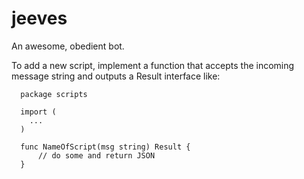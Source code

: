 jeeves
======

An awesome, obedient bot.

To add a new script, implement a function that accepts the incoming message string and outputs a Result interface like:
```
  package scripts
  
  import (
    ...
  )
   
  func NameOfScript(msg string) Result {
      // do some and return JSON
  }
```
